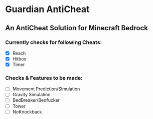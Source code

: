 # Guardian AntiCheat

## An AntiCheat Solution for Minecraft Bedrock

### Currently checks for following Cheats:

- [X] Reach
- [X] Hitbox
- [X] Timer

### Checks & Features to be made:

- [ ] Movement Prediction/Simulation
- [ ] Gravity Simulation
- [ ] BedBreaker/Bedfucker
- [ ] Tower
- [ ] NoKnockback
